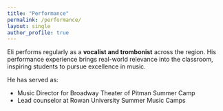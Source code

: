 ```yaml
---
title: "Performance"
permalink: /performance/
layout: single
author_profile: true
---
```


Eli performs regularly as a **vocalist and trombonist** across the region. His performance experience brings real-world relevance into the classroom, inspiring students to pursue excellence in music.

He has served as:
- Music Director for Broadway Theater of Pitman Summer Camp
- Lead counselor at Rowan University Summer Music Camps
